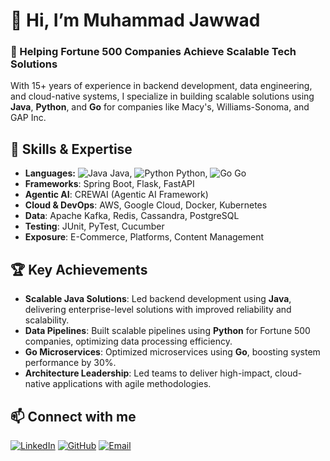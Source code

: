 # 👋 Hi, I’m Muhammad Jawwad

### 🚀 Helping Fortune 500 Companies Achieve Scalable Tech Solutions

With 15+ years of experience in backend development, data engineering, and cloud-native systems, I specialize in building scalable solutions using **Java**, **Python**, and **Go** for companies like Macy's, Williams-Sonoma, and GAP Inc.

## 🔧 Skills & Expertise
- **Languages:** ![Java](https://img.shields.io/badge/Java-%23ED8B00.svg?style=flat&logo=java&logoColor=white) Java, ![Python](https://img.shields.io/badge/Python-%233776AB.svg?style=flat&logo=python&logoColor=white) Python, ![Go](https://img.shields.io/badge/Go-%2300ADD8.svg?style=flat&logo=go&logoColor=white) Go
- **Frameworks**: Spring Boot, Flask, FastAPI
- **Agentic AI**: CREWAI (Agentic AI Framework)
- **Cloud & DevOps**: AWS, Google Cloud, Docker, Kubernetes
- **Data**: Apache Kafka, Redis, Cassandra, PostgreSQL
- **Testing**: JUnit, PyTest, Cucumber
- **Exposure**: E-Commerce, Platforms, Content Management

## 🏆 Key Achievements
- **Scalable Java Solutions**: Led backend development using **Java**, delivering enterprise-level solutions with improved reliability and scalability.
- **Data Pipelines**: Built scalable pipelines using **Python** for Fortune 500 companies, optimizing data processing efficiency.
- **Go Microservices**: Optimized microservices using **Go**, boosting system performance by 30%.
- **Architecture Leadership**: Led teams to deliver high-impact, cloud-native applications with agile methodologies.

## 📫 **Connect with me**
[![LinkedIn](https://img.shields.io/badge/LinkedIn-%230077B5.svg?style=flat&logo=linkedin&logoColor=white)](https://linkedin.com/in/jsiddiqui123)  [![GitHub](https://img.shields.io/badge/GitHub-%23121011.svg?style=flat&logo=github&logoColor=white)](https://github.com/jawadsiddiqui)  [![Email](https://img.shields.io/badge/Email-%23D14836.svg?style=flat&logo=gmail&logoColor=white)](mailto:asher.0484@gmail.com)
